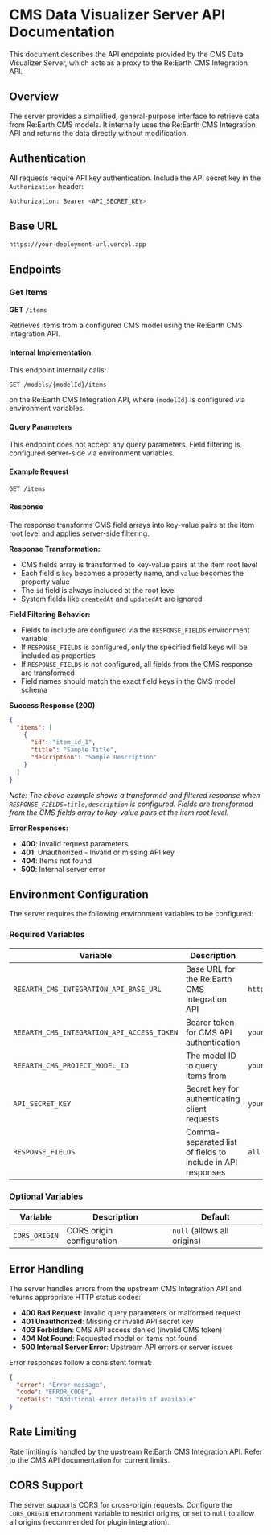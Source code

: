 # CMS Data Visualizer Server API Documentation

This document describes the API endpoints provided by the CMS Data Visualizer Server, which acts as a proxy to the Re:Earth CMS Integration API.

## Overview

The server provides a simplified, general-purpose interface to retrieve data from Re:Earth CMS models. It internally uses the Re:Earth CMS Integration API and returns the data directly without modification.

## Authentication

All requests require API key authentication. Include the API secret key in the `Authorization` header:

```bash
Authorization: Bearer <API_SECRET_KEY>
```

## Base URL

```text
https://your-deployment-url.vercel.app
```

## Endpoints

### Get Items

**GET** `/items`

Retrieves items from a configured CMS model using the Re:Earth CMS Integration API.

#### Internal Implementation

This endpoint internally calls:

```text
GET /models/{modelId}/items
```

on the Re:Earth CMS Integration API, where `{modelId}` is configured via environment variables.

#### Query Parameters

This endpoint does not accept any query parameters. Field filtering is configured server-side via environment variables.

#### Example Request

```bash
GET /items
```

#### Response

The response transforms CMS field arrays into key-value pairs at the item root level and applies server-side filtering.

**Response Transformation:**
- CMS fields array is transformed to key-value pairs at the item root level
- Each field's `key` becomes a property name, and `value` becomes the property value
- The `id` field is always included at the root level
- System fields like `createdAt` and `updatedAt` are ignored

**Field Filtering Behavior:**
- Fields to include are configured via the `RESPONSE_FIELDS` environment variable
- If `RESPONSE_FIELDS` is configured, only the specified field keys will be included as properties
- If `RESPONSE_FIELDS` is not configured, all fields from the CMS response are transformed
- Field names should match the exact field keys in the CMS model schema

**Success Response (200)**:

```json
{
  "items": [
    {
      "id": "item_id_1",
      "title": "Sample Title",
      "description": "Sample Description"
    }
  ]
}
```

*Note: The above example shows a transformed and filtered response when `RESPONSE_FIELDS=title,description` is configured. Fields are transformed from the CMS fields array to key-value pairs at the item root level.*

**Error Responses:**

- **400**: Invalid request parameters
- **401**: Unauthorized - Invalid or missing API key
- **404**: Items not found
- **500**: Internal server error

## Environment Configuration

The server requires the following environment variables to be configured:

### Required Variables

| Variable | Description | Example |
|----------|-------------|---------|
| `REEARTH_CMS_INTEGRATION_API_BASE_URL` | Base URL for the Re:Earth CMS Integration API | `https://api.reearth.dev` |
| `REEARTH_CMS_INTEGRATION_API_ACCESS_TOKEN` | Bearer token for CMS API authentication | `your-cms-token` |
| `REEARTH_CMS_PROJECT_MODEL_ID` | The model ID to query items from | `your-model-id` |
| `API_SECRET_KEY` | Secret key for authenticating client requests | `your_secret_key` |
| `RESPONSE_FIELDS` | Comma-separated list of fields to include in API responses | `all fields` |

### Optional Variables

| Variable | Description | Default |
|----------|-------------|---------|
| `CORS_ORIGIN` | CORS origin configuration | `null` (allows all origins) |

## Error Handling

The server handles errors from the upstream CMS Integration API and returns appropriate HTTP status codes:

- **400 Bad Request**: Invalid query parameters or malformed request
- **401 Unauthorized**: Missing or invalid API secret key
- **403 Forbidden**: CMS API access denied (invalid CMS token)
- **404 Not Found**: Requested model or items not found
- **500 Internal Server Error**: Upstream API errors or server issues

Error responses follow a consistent format:

```json
{
  "error": "Error message",
  "code": "ERROR_CODE",
  "details": "Additional error details if available"
}
```

## Rate Limiting

Rate limiting is handled by the upstream Re:Earth CMS Integration API. Refer to the CMS API documentation for current limits.

## CORS Support

The server supports CORS for cross-origin requests. Configure the `CORS_ORIGIN` environment variable to restrict origins, or set to `null` to allow all origins (recommended for plugin integration).
